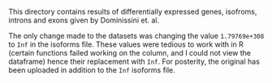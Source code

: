 This directory contains results of differentially expressed genes, isofroms, introns and exons given by Dominissini et. al.

The only change made to the datasets was changing the value `1.79769e+308` to `Inf` in the isoforms file. These values were tedious to work with in R (certain functions failed working on the column, and I could not view the dataframe) hence their replacement with `Inf`. For posterity, the original has been uploaded in addition to the `Inf` isoforms file. 
